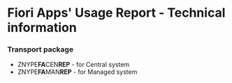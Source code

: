 # Fiori Apps' Usage Report - Technical information

### Transport package
* ZNYPE**FA**CEN**REP** - for Central system
* ZNYPE**FA**MAN**REP** - for Managed system


